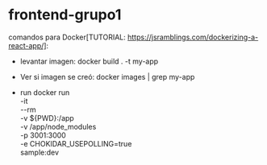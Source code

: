 # frontend-grupo1

comandos para Docker[TUTORIAL: https://jsramblings.com/dockerizing-a-react-app/]:

- levantar imagen: docker build . -t my-app
- Ver si imagen se creó: docker images | grep my-app

- run docker run \
    -it \
    --rm \
    -v ${PWD}:/app \
    -v /app/node_modules \
    -p 3001:3000 \
    -e CHOKIDAR_USEPOLLING=true \
    sample:dev